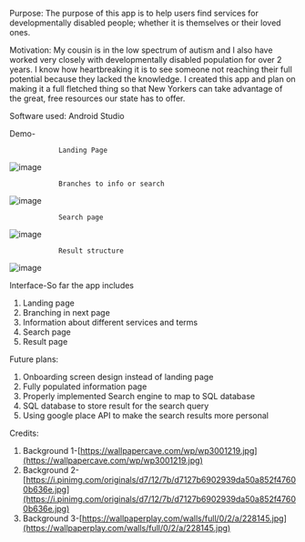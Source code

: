 Purpose: The purpose of this app is to help users find services for developmentally disabled people; whether it is themselves or their loved ones.

Motivation: My cousin is in the low spectrum of autism and I also have worked very closely with developmentally disabled population for over 2 years. I know how heartbreaking it is to see someone not reaching their full potential because they lacked the knowledge. I created this app and plan on making it a full fletched thing so that New Yorkers can take advantage of the great, free resources our state has to offer.

Software used: Android Studio

Demo-

                Landing Page                                               
![image](https://user-images.githubusercontent.com/42549162/67636207-b49ca300-f8a4-11e9-837c-b5b25d0d22cd.png)     
               
               
                Branches to info or search


![image](https://user-images.githubusercontent.com/42549162/67636213-c2eabf00-f8a4-11e9-9f9c-133c3a1f21e2.png)
 
                Search page                                               
    
![image](https://user-images.githubusercontent.com/42549162/67636227-f62d4e00-f8a4-11e9-9fb5-cfb9429b7c5d.png)            
                
                
                
                
                
                Result structure
![image](https://user-images.githubusercontent.com/42549162/67636234-fd545c00-f8a4-11e9-8d87-733b29126f51.png)

Interface-So far the app includes

1. Landing page
2. Branching in next page
3. Information about different services and terms
4. Search page
5. Result page

Future plans:

1. Onboarding screen design instead of landing page
2. Fully populated information page
3. Properly implemented Search engine to map to SQL database
4. SQL database to store result for the search query
5. Using google place API to make the search results more personal

Credits:

1. Background 1-[https://wallpapercave.com/wp/wp3001219.jpg](https://wallpapercave.com/wp/wp3001219.jpg)
2. Background 2-[https://i.pinimg.com/originals/d7/12/7b/d7127b6902939da50a852f47600b636e.jpg](https://i.pinimg.com/originals/d7/12/7b/d7127b6902939da50a852f47600b636e.jpg)
3. Background 3-[https://wallpaperplay.com/walls/full/0/2/a/228145.jpg](https://wallpaperplay.com/walls/full/0/2/a/228145.jpg) 
